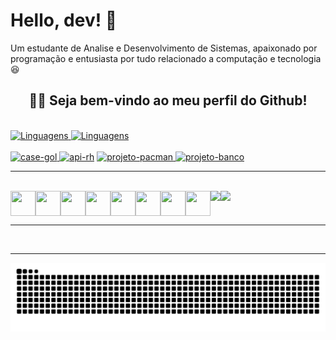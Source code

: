 # Hello, dev! 👋

Um estudante de Analise e Desenvolvimento de Sistemas, apaixonado por programação e entusiasta por tudo relacionado a computação e tecnologia 😆

<h2 align="center">🧑‍💻 Seja bem-vindo ao meu perfil do Github!</h2>
<br>
<div align="center" style="display: inline;">
    <a href="https://github.com/dev-emanuelpereira">
        <img
        src="https://github-readme-stats.vercel.app/api/top-langs/?username=dev-emanuelpereira&hide=javascript,c++,cython,powershell,fortran"
        alt="Linguagens"
        height="232em"
        />
    </a>
    <a href="https://github.com/dev-emanuelpereira">
        <img
        src="https://github-readme-stats.vercel.app/api?username=dev-emanuelpereira&show_icons=true&theme=default"
        alt="Linguagens"
        height="232em"
        />
    </a>
</div>

<br>
<br>

<div align="center" style="display: flex; justify-content: space-between; align-items: center;">
    <div style="display: inline-block; margin:10;">
        <div style="display: inline-block;">
            <a href="https://github.com/dev-emanuelpereira/case-gol">
                <img style="margin: auto"
                src="https://github-readme-stats.vercel.app/api/pin/?username=dev-emanuelpereira&repo=case-gol"
                alt="case-gol"
                height="100%"
                />
            </a>
            <a href="https://github.com/dev-emanuelpereira/api-rh">
                <img style="margin: auto"
                src="https://github-readme-stats.vercel.app/api/pin/?username=dev-emanuelpereira&repo=api-rh"
                alt="api-rh"
                height="100%"
                />
            </a>
        </div>
        <div style="display: inline-block">
            <a href="https://github.com/dev-emanuelpereira/projeto-pacman">
                <img style="margin: auto"
                src="https://github-readme-stats.vercel.app/api/pin/?username=dev-emanuelpereira&repo=projeto-pacman"
                alt="projeto-pacman"
                height="100%"
                />
            </a>
            <a href="https://github.com/dev-emanuelpereira/projeto-banco">
                <img style="margin: auto"
                src="https://github-readme-stats.vercel.app/api/pin/?username=dev-emanuelpereira&repo=projeto-banco"
                alt="projeto-banco"
                height="100%"
                />
            </a>
        </div>
    </div>
</div>

---

<br>
<div align=center style="display: flex;">
      <div width="100%" style="display: inline_block;">
          <a>
          <img align="left" width="40" height="40" padding="10" src="https://cdn.jsdelivr.net/gh/devicons/devicon@latest/icons/java/java-original.svg">
          <img align="left" width="40" height="40" padding="10" src="https://cdn.jsdelivr.net/gh/devicons/devicon@latest/icons/spring/spring-original.svg">
          <img align="left" width="40" height="40" padding="10" src="https://cdn.jsdelivr.net/gh/devicons/devicon@latest/icons/python/python-original.svg">
          <img align="left" width="40" height="40" padding="10" src="https://cdn.jsdelivr.net/gh/devicons/devicon@latest/icons/flask/flask-original.svg">
          <img align="left" width="40" height="40" padding="10" src="https://cdn.jsdelivr.net/gh/devicons/devicon@latest/icons/html5/html5-original.svg">
          <img align="left" width="40" height="40" padding="10" src="https://cdn.jsdelivr.net/gh/devicons/devicon@latest/icons/css3/css3-original.svg">
          <img align="left" width="40" height="40" padding="10" src="https://cdn.jsdelivr.net/gh/devicons/devicon@latest/icons/amazonwebservices/amazonwebservices-original-wordmark.svg">
          <img align="left" width="40" height="40" padding="10" src="https://cdn.jsdelivr.net/gh/devicons/devicon@latest/icons/docker/docker-original.svg">
          </a>
          <a href="mailto:esp.emanuelsilva@gmail.com">
          <img  height="40" align="right" src="https://img.shields.io/badge/Gmail-D14836?style=for-the-badge&logo=gmail&logoColor=white">
          </a>
          <a href="https://www.linkedin.com/in/emanuel-silva-876424216/">
          <img  height="40" align="right" src="https://img.shields.io/badge/LinkedIn-0077B5?style=for-the-badge&logo=linkedin&logoColor=white">
          </a>
      </div>
</div>

---

<br>

---

<div align=center>
<picture align=>
  <source media="(prefers-color-scheme: dark)" srcset="https://raw.githubusercontent.com/dev-emanuelpereira/dev-emanuelpereira/output/github-contribution-grid-snake-dark.svg">
  <source media="(prefers-color-scheme: light)" srcset="https://raw.githubusercontent.com/dev-emanuelpereira/dev-emanuelpereira/output/github-contribution-grid-snake.svg">
  <img alt="github contribution grid snake animation" src="https://raw.githubusercontent.com/dev-emanuelpereira/dev-emanuelpereira/output/github-contribution-grid-snake.svg">
</picture>
</div>


